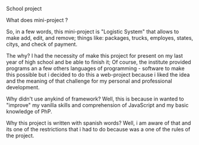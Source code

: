 School project

What does mini-project ?

So, in a few words, this mini-project is "Logistic System" that allows to make add, edit, and remove; things like: packages, trucks, employes, states, citys, and check of payment.

The why?
I had the necessity of make this project for present on my last year of high school and be able to finish it; Of course, the institute provided programs an a few others languages of programming - software to make this possible but i decided to do this a web-project because i liked the idea and the meaning of that challenge for my personal and professional development.

Why didn't use anykind of framework?
Well, this is because in wanted to "improve" my vanilla skills and comprehension of JavaScript and my basic knowledge of PhP.


Why this project is written with spanish words?
Well, i am aware of that and its one of the restrictions that i had to do because was a one of the rules of the project.
